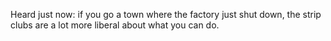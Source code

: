 Heard just now: if you go a town where the factory just shut down, the strip clubs are a lot more liberal about what you can do.